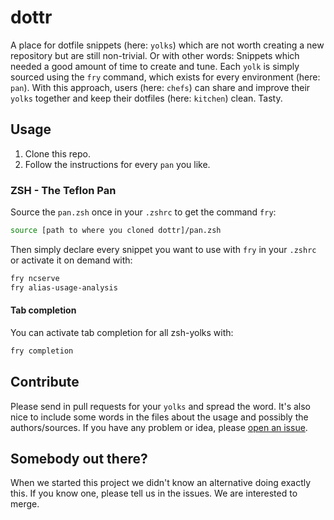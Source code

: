 # dottr
A place for dotfile snippets (here: `yolks`) which are not worth creating a new repository but are still non-trivial. Or with other words: Snippets which needed a good amount of time to create and tune. Each `yolk` is simply sourced using the `fry` command, which exists for every environment (here: `pan`). With this approach, users (here: `chefs`) can share and improve their `yolks` together and keep their dotfiles (here: `kitchen`) clean. Tasty.

## Usage
1. Clone this repo.
2. Follow the instructions for every `pan` you like.

### ZSH - The Teflon Pan
Source the `pan.zsh` once in your `.zshrc` to get the command `fry`:
```sh
source [path to where you cloned dottr]/pan.zsh
```
Then simply declare every snippet you want to use with `fry` in your `.zshrc` or activate it on demand with:
```sh
fry ncserve
fry alias-usage-analysis
```

#### Tab completion
You can activate tab completion for all zsh-yolks with:
```sh
fry completion
```

## Contribute
Please send in pull requests for your `yolks` and spread the word. It's also nice to include some words in the files about the usage and possibly the authors/sources. If you have any problem or idea, please [open an issue](https://github.com/dottr/dottr/issues/new).

## Somebody out there?
When we started this project we didn't know an alternative doing exactly this. If you know one, please tell us in the issues. We are interested to merge.
